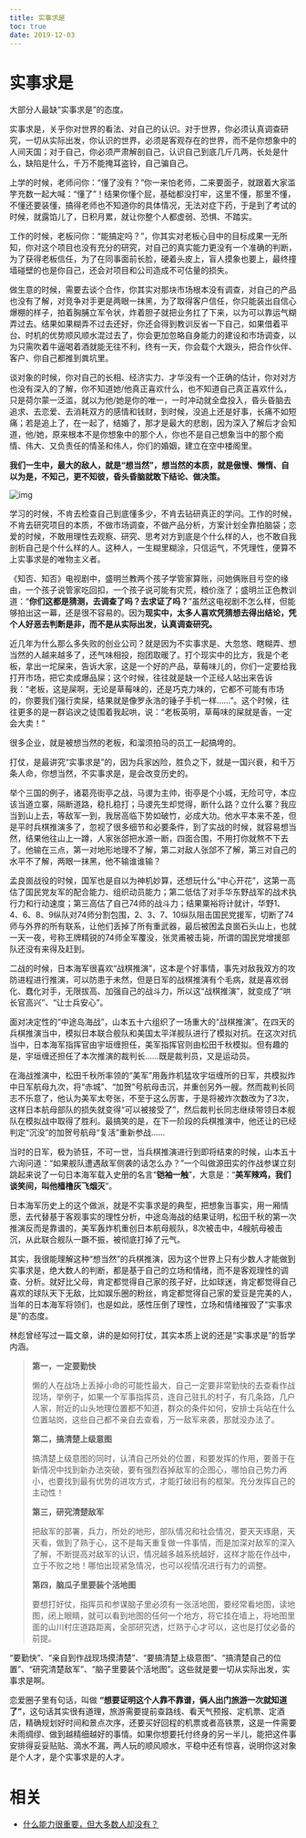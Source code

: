 ```yaml
---
title: 实事求是
toc: true
date: 2019-12-03
---
```

# 实事求是


大部分人最缺“实事求是”的态度。

实事求是，关乎你对世界的看法、对自己的认识。对于世界，你必须认真调查研究，一切从实际出发，你认识的世界，必须是客观存在的世界，而不是你想象中的人间天国；对于自己，你必须严肃解剖自己，认识自己到底几斤几两，长处是什么，缺陷是什么，千万不能掩耳盗铃，自己骗自己。

上学的时候，老师问你：“懂了没有？”你一来怕老师，二来要面子，就跟着大家滥竽充数一起大喊：“懂了”！结果你懂个屁，基础都没打牢，这里不懂，那里不懂，不懂还要装懂，搞得老师也不知道你的具体情况，无法对症下药，于是到了考试的时候，就露馅儿了，日积月累，就让你整个人都虚弱、恐惧、不踏实。

工作的时候，老板问你：“能搞定吗？”，你其实对老板心目中的目标成果一无所知，你对这个项目也没有充分的研究，对自己的真实能力更没有一个准确的判断，为了获得老板信任，为了在同事面前长脸，硬着头皮上，盲人摸象也要上，最终撞墙碰壁的也是你自己，还会对项目和公司造成不可估量的损失。

做生意的时候，需要去谈个合作，你其实对那块市场根本没有调查，对自己的产品也没有了解，对竞争对手更是两眼一抹黑，为了取得客户信任，你只能装出自信心爆棚的样子，拍着胸脯立军令状，炸着胆子就把业务扛了下来，以为可以靠运气糊弄过去。结果如果糊弄不过去还好，你还会得到教训反省一下自己，如果借着平台、时机的优势顺风顺水混过去了，你会更加忽略自身能力的建设和市场调查，以为只需吹着牛逼喝着酒就能无往不利，终有一天，你会载个大跟头，把合作伙伴、客户、你自己都推到粪坑里。

谈对象的时候，你对自己的长相、经济实力、才华没有一个正确的估计，你对对方也没有深入的了解，你不知道她/他真正喜欢什么，也不知道自己真正喜欢什么，只是荷尔蒙一泛滥，就以为他/她是你的唯一，一时冲动就全盘投入，昏头昏脑去追求、去恋爱、去消耗双方的感情和钱财，到时候，没追上还是好事，长痛不如短痛；若是追上了，在一起了，结婚了，那才是最大的悲剧，因为深入了解后才会知道，他/她，原来根本不是你想象中的那个人，你也不是自己想象当中的那个痴情、伟大、又负责任的情圣和伟人，你们的婚姻，建立在空中楼阁里。

**我们一生中，最大的敌人，就是“想当然”，想当然的本质，就是傲慢、懒惰、自以为是，不知己，更不知彼，昏头昏脑就敢下结论、做决策。**

![img](https://pic4.zhimg.com/80/v2-361b72b2335bf9c0ba258dc403c302e8_hd.jpg)

学习的时候，不肯去检查自己到底懂多少，不肯去钻研真正的学问。工作的时候，不肯去研究项目的本质，不做市场调查，不做产品分析，方案计划全靠拍脑袋；恋爱的时候，不敢用理性去观察、研究、思考对方到底是个什么样的人，也不敢自我剖析自己是个什么样的人。这种人，一生糊里糊涂，只信运气，不凭理性，便算不上实事求是的唯物主义者。

《知否、知否》电视剧中，盛明兰教两个孩子学管家算账，问她俩账目亏空的缘由，一个孩子说管家吃回扣，一个孩子说可能有灾荒，粮价涨了；盛明兰正色教训道：“**你们这都是猜测，去调查了吗？去求证了吗？**”虽然这电视剧不怎么样，但能够拍出这一幕，还是很不容易的。因为**现实中，太多人喜欢凭猜想去得出结论，凭个人好恶去判断是非，而不是从实际出发，认真调查研究。**

近几年为什么那么多失败的创业公司？就是因为不实事求是、大忽悠、瞎糊弄、想当然的人越来越多了，还气味相投，抱团取暖了。打个现实中的比方，我是个老板，拿出一坨屎来，告诉大家，这是一个好的产品，草莓味儿的，你们一定要给我打开市场，把它卖成爆品屎；这个时候，往往就是缺一个正经人站出来告诉我：“老板，这是屎啊，无论是草莓味的，还是巧克力味的，它都不可能有市场的，你要我们强行卖屎，结果就是像罗永浩的锤子手机一样......”。这个时候，往往更多的是一群谄谀之徒围着我起哄，说：“老板英明，草莓味的屎就是香，一定会大卖！”

很多企业，就是被想当然的老板，和溜须拍马的员工一起搞垮的。

打仗，是最讲究“实事求是”的，因为兵家凶险，胜负之下，就是一国兴衰，和千万条人命，你想当然，不实事求是，是会改变历史的。

举个三国的例子，诸葛亮街亭之战，马谡为主帅，街亭是个小城，无险可守，本应该当道立寨，隔断道路，稳扎稳打；马谡先生却觉得，断什么路？立什么寨？我应当到山上去，等敌军一到，我居高临下势如破竹，必成大功。他水平本来不差，但是平时兵棋推演多了，忽视了很多细节和必要条件，到了实战的时候，就容易想当然，结果他往山上一蹲，人家张郃把水源一断，四面合围，不用打你就熬不下去了。他输在三点，第一对地形地理不了解，第二对敌人张郃不了解，第三对自己的水平不了解，两眼一抹黑，他不输谁谁输？

孟良崮战役的时候，国军也是自以为神机妙算，还想玩什么“中心开花”，这第一高估了国民党友军的配合能力、组织动员能力；第二低估了对手华东野战军的战术执行力和行动速度；第三高估了自己74师的战斗力；结果粟裕将计就计，华野1、4、6、8、9纵队对74师分割包围，2、3、7、10纵队阻击国民党援军，切断了74师与外界的所有联系，让他们丢掉了所有重武器，最后被困孟良崮石头山上，也就一天一夜，号称王牌精锐的74师全军覆没，张灵甫被击毙，所谓的国民党增援部队还没有来得及赶到。

二战的时候，日本海军很喜欢“战棋推演”，这本是个好事情，事先对敌我双方的攻防进程进行推演，可以防患于未然，但是日军的战棋推演有个毛病，就是喜欢弱化、蠢化对手，无限拔高、加强自己的战斗力，所以这“战棋推演”，就变成了“哄长官高兴”、“让士兵安心”。

面对决定性的“中途岛海战”，山本五十六组织了一场重大的“战棋推演”。在四天的兵棋推演当中，模拟日本联合舰队和美国太平洋舰队进行了模拟对抗。在这次对抗当中，日本海军指挥官由宇垣缠担任，美军指挥官则由松田千秋模拟。但有趣的是，宇垣缠还担任了本次推演的裁判长......既是裁判员，又是运动员。

在海战推演中，松田千秋所率领的“美军”用轰炸机猛攻宇垣缠所的日军，共模拟炸中日军航母九次，将“赤城”、“加贺”号航母击沉，并重创另外一艘。然而裁判长同志不乐意了，他认为美军太夸张，不至于这么厉害，于是将被炸次数改为了3次，这样日本航母部队的损失就变得“可以被接受了”，然后裁判长同志继续带领日本舰队在模拟战中取得了胜利。最搞笑的是，在下一阶段的兵棋推演中，他还让的已经判定“沉没”的加贺号航母“复活”重新参战……

当时的日军，极为骄狂，不可一世，当兵棋推演进行到即将结束的时候，山本五十六询问道：“如果舰队遭遇敌军侧袭的话怎么办？”一个叫做源田实的作战参谋立刻跳起来说了一句日本海军载入史册的名言“**铠袖一触**”，大意是：“**美军辣鸡，我们谈笑间，叫他樯橹灰飞烟灭**”。

日本海军历史上的这个做派，就是不实事求是的典型，把想象当事实，用一厢情愿，去代替基于客观事实的理性分析，中途岛海战的结果证明，松田千秋的第一次推演反而是靠谱的，美军轰炸机重创日本航母舰队，8次被击中，4艘航母被击沉，从此联合舰队一蹶不振，被彻底打掉了元气。

其实，我很能理解这种“想当然”的兵棋推演，因为这个世界上只有少数人才能做到实事求是，绝大数人的判断，都是基于自己的立场和情绪，而不是客观理性的调查、分析。就好比父母，肯定都觉得自己家的孩子好，比如球迷，肯定都觉得自己喜欢的球队天下无敌，比如娱乐圈的粉丝，肯定都觉得自己家的爱豆是完美的人，当年的日本海军将领们，也是如此，感性压倒了理性，立场和情绪摧毁了“实事求是”的态度。

林彪曾经写过一篇文章，讲的是如何打仗，其实本质上说的还是“实事求是”的哲学内涵。

> **第一，一定要勤快**
>
> 懒的人在战场上丢掉小命的可能性最大，自己一定要非常勤快的去查看作战现场，举例子，如果一个军事指挥员，连自己驻扎的村子，有几条路，几户人家，附近的山头地理位置都不知道，群众的条件如何，安排士兵站在什么位置站岗，这些自己都不亲自去查看，万一敌军来袭，那就没办法了。
>
> **第二，搞清楚上级意图**
>
> 搞清楚上级意图的同时，认清自己所处的位置，和要发挥的作用，要善于在新情况中找到新办法突破，要有强烈吞掉敌军的企图心，哪怕自己势力再小，也要找到最有优势的进攻方式，才能打破旧有的框架。充分发挥自己的主动性！
>
> **第三，研究清楚敌军**
>
> 把敌军的部署，兵力，所处的地形，部队情况和社会情况，要天天琢磨，天天看，做到了熟于心，这不是每天重复做一件事情，而是加深对敌军的深入了解，不断提高对敌军的认识，情况越多越系统越好，这样才能在作战中，立于不败之地！哪怕出现紧急情况，也可以视情况进行有力的调整。
>
> **第四，脑瓜子里要装个活地图**
>
> 要想打好仗，指挥员和参谋脑子里必须有一张活地图，要经常看地图，读地图，闭上眼睛，就可以看到地图的任何一个地方，将它挂在墙上，将地图里面的山川村庄道路距离，全部研究透，烂熟于心才可以，这也是打仗必备的前提。

“要勤快”、“亲自到作战现场摸清楚”、“要搞清楚上级意图”、“搞清楚自己的位置”、“研究清楚敌军”、“脑子里要装个活地图”。这些就是要一切从实际出发，实事求是啊。

恋爱圈子里有句话，叫做 **“想要证明这个人靠不靠谱，俩人出门旅游一次就知道了”**，这句话其实很有道理，旅游需要提前查路线、看天气预报、定机票、定酒店，精确规划好时间和景点次序，还要买好回程的机票或者高铁票，这是一件需要未雨绸缪、做到越精细越好的事情。如果你想要托付终身的另一半儿，能把这件事安排得妥妥贴贴、滴水不漏，两人玩的顺风顺水，平稳中还有惊喜，说明你这对象是个人才，是个实事求是的人才。





# 相关

- [什么能力很重要，但大多数人却没有？](https://www.zhihu.com/question/305507128)
